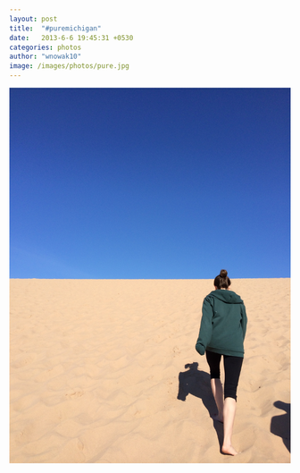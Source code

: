 ```yaml
---
layout: post
title:  "#puremichigan"
date:   2013-6-6 19:45:31 +0530
categories: photos
author: "wnowak10"
image: /images/photos/pure.jpg
---
```




<a>
	<img src="/images/photos/pure.jpg" alt="pure" style="width: 960; height: 720"/>
</a>